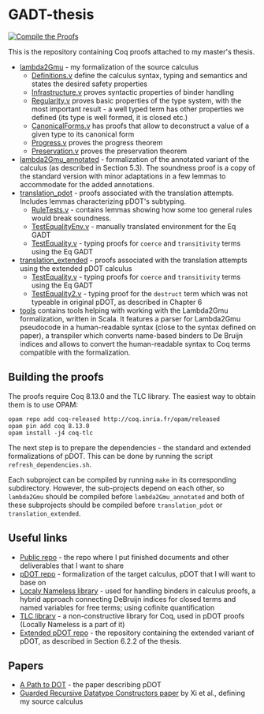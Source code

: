# GADT-thesis

[![Compile the Proofs](https://github.com/radeusgd/GADT-thesis/actions/workflows/main.yml/badge.svg)](https://github.com/radeusgd/GADT-thesis/actions/workflows/main.yml)

This is the repository containing Coq proofs attached to my master's thesis.

- [lambda2Gmu](https://radeusgd.github.io/GADT-thesis/lambda2Gmu/toc.html) - my formalization of the source calculus
  - [Definitions.v](https://radeusgd.github.io/GADT-thesis/lambda2Gmu/GMu.Definitions.html) define the calculus syntax, typing and semantics and states the desired safety properties
  - [Infrastructure.v](https://radeusgd.github.io/GADT-thesis/lambda2Gmu/GMu.Infrastructure.html) proves syntactic properties of binder handling
  - [Regularity.v](https://radeusgd.github.io/GADT-thesis/lambda2Gmu/GMu.Regularity.html) proves basic properties of the type system, with the most important result - a well typed term has other properties we defined (its type is well formed, it is closed etc.)
  - [CanonicalForms.v](https://radeusgd.github.io/GADT-thesis/lambda2Gmu/GMu.CanonicalForms.html) has proofs that allow to deconstruct a value of a given type to its canonical form
  - [Progress.v](https://radeusgd.github.io/GADT-thesis/lambda2Gmu/GMu.Progress.html) proves the progress theorem
  - [Preservation.v](https://radeusgd.github.io/GADT-thesis/lambda2Gmu/GMu.Preservation.html) proves the preservation theorem
- [lambda2Gmu_annotated](https://radeusgd.github.io/GADT-thesis/lambda2Gmu_annotated/toc.html) - formalization of the annotated variant of the calculus (as described in Section 5.3). The soundness proof is a copy of the standard version with minor adaptations in a few lemmas to accommodate for the added annotations.
- [translation_pdot](https://radeusgd.github.io/GADT-thesis/translation_pdot/toc.html) - proofs associated with the translation attempts. Includes lemmas characterizing pDOT's subtyping.
  - [RuleTests.v](https://radeusgd.github.io/GADT-thesis/translation_pdot/Top.RuleTests.html) - contains lemmas showing how some too general rules would break soundness.
  - [TestEqualityEnv.v](https://radeusgd.github.io/GADT-thesis/translation_pdot/Top.TestEqualityEnv.html) - manually translated environment for the Eq GADT
  - [TestEquality.v](https://radeusgd.github.io/GADT-thesis/translation_pdot/Top.TestEquality.html) - typing proofs for `coerce` and `transitivity` terms using the Eq GADT
- [translation_extended](https://radeusgd.github.io/GADT-thesis/translation_extended/toc.html) - proofs associated with the translation attempts using the extended pDOT calculus
  - [TestEquality.v](https://radeusgd.github.io/GADT-thesis/translation_extended/Top.TestEquality.html) - typing proofs for `coerce` and `transitivity` terms using the Eq GADT
  - [TestEquality2.v](https://radeusgd.github.io/GADT-thesis/translation_extended/Top.TestEquality2.html) - typing proof for the `destruct` term which was not typeable in original pDOT, as described in Chapter 6
- [tools](./tools/) contains tools helping with working with the Lambda2Gmu formalization, written in Scala.
  It features a parser for Lambda2Gmu pseudocode in a human-readable syntax (close to the syntax defined on paper),
  a transpiler which converts name-based binders to De Bruijn indices and allows to convert the human-readable syntax
  to Coq terms compatible with the formalization.

## Building the proofs

The proofs require Coq 8.13.0 and the TLC library. The easiest way to obtain them is to use OPAM:

```
opam repo add coq-released http://coq.inria.fr/opam/released
opam pin add coq 8.13.0
opam install -j4 coq-tlc
```

The next step is to prepare the dependencies - the standard and extended formalizations of pDOT. This can be done by running the script `refresh_dependencies.sh`.

Each subproject can be compiled by running `make` in its corresponding subdirectory.
However, the sub-projects depend on each other, so `lambda2Gmu` should be compiled before `lambda2Gmu_annotated` and both of these subprojects should be compiled before `translation_pdot` or `translation_extended`.

## Useful links

- [Public repo](https://github.com/radeusgd/pDOT-GADT) - the repo where I put finished documents and other deliverables that I want to share
- [pDOT repo](https://github.com/amaurremi/dot-calculus/tree/master/src/extensions/paths) - formalization of the target calculus, pDOT that I will want to base on
- [Localy Nameless library](https://www.chargueraud.org/softs/ln/) - used for handling binders in calculus proofs, a hybrid approach connecting DeBruijn indices for closed terms and named variables for free terms; using cofinite quantification
- [TLC library](https://www.chargueraud.org/softs/tlc/) - a non-constructive library for Coq, used in pDOT proofs (Locally Nameless is a part of it)
- [Extended pDOT repo](https://github.com/Linyxus/extended-pdot-calculus) - the repository containing the extended variant of pDOT, as described in Section 6.2.2 of the thesis.

## Papers
- [A Path to DOT](https://arxiv.org/abs/1904.07298) - the paper describing pDOT
- [Guarded Recursive Datatype Constructors paper](http://cs-www.bu.edu/fac/hwxi/academic/papers/popl03.pdf) by Xi et al., defining my source calculus
